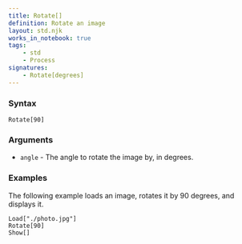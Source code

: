 ```yaml
---
title: Rotate[]
definition: Rotate an image
layout: std.njk
works_in_notebook: true
tags:
    - std
    - Process
signatures:
    - Rotate[degrees]
---
```


### Syntax

```
Rotate[90]
```

### Arguments

- `angle` - The angle to rotate the image by, in degrees.

### Examples

The following example loads an image, rotates it by 90 degrees, and displays it.

```
Load["./photo.jpg"]
Rotate[90]
Show[]
```
